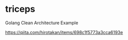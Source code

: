 # triceps
Golang Clean Architecture Example

https://qiita.com/hirotakan/items/698c1f5773a3cca6193e
